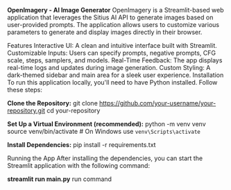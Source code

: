 **OpenImagery - AI Image Generator**
OpenImagery is a Streamlit-based web application that leverages the Sitius AI API to generate images based on user-provided prompts. The application allows users to customize various parameters to generate and display images directly in their browser.

Features
Interactive UI: A clean and intuitive interface built with Streamlit.
Customizable Inputs: Users can specify prompts, negative prompts, CFG scale, steps, samplers, and models.
Real-Time Feedback: The app displays real-time logs and updates during image generation.
Custom Styling: A dark-themed sidebar and main area for a sleek user experience.
Installation
To run this application locally, you'll need to have Python installed. Follow these steps:

**Clone the Repository:**
git clone https://github.com/your-username/your-repository.git
cd your-repository

**Set Up a Virtual Environment (recommended):**
python -m venv venv
source venv/bin/activate  # On Windows use `venv\Scripts\activate`


**Install Dependencies:**
pip install -r requirements.txt

Running the App
After installing the dependencies, you can start the Streamlit application with the following command:

**streamlit run main.py** run command



